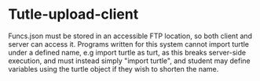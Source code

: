 # Tutle-upload-client
Funcs.json must be stored in an accessible FTP location, so both client and server can access it.
Programs written for this system cannot import turtle under a defined name, e.g import turtle as turt, as this breaks server-side execution, and must instead simply "import turtle", and student may define variables using the turtle object if they wish to shorten the name.

